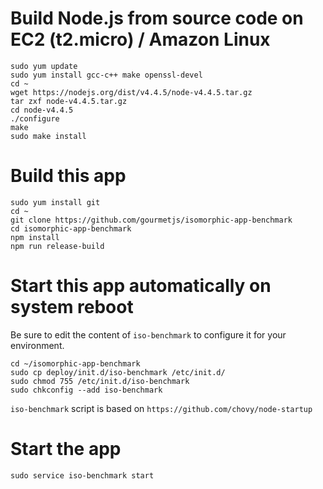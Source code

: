 # Build Node.js from source code on EC2 (t2.micro) / Amazon Linux

```
sudo yum update
sudo yum install gcc-c++ make openssl-devel
cd ~
wget https://nodejs.org/dist/v4.4.5/node-v4.4.5.tar.gz
tar zxf node-v4.4.5.tar.gz
cd node-v4.4.5
./configure
make
sudo make install
```

# Build this app

```
sudo yum install git
cd ~
git clone https://github.com/gourmetjs/isomorphic-app-benchmark
cd isomorphic-app-benchmark
npm install
npm run release-build
```

# Start this app automatically on system reboot

Be sure to edit the content of `iso-benchmark` to configure it for your
environment.

```
cd ~/isomorphic-app-benchmark
sudo cp deploy/init.d/iso-benchmark /etc/init.d/
sudo chmod 755 /etc/init.d/iso-benchmark
sudo chkconfig --add iso-benchmark
```

`iso-benchmark` script is based on `https://github.com/chovy/node-startup`

# Start the app

```
sudo service iso-benchmark start
```
